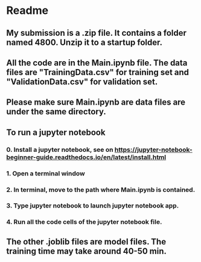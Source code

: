 # Readme
## My submission is a .zip file. It contains a folder named 4800. Unzip it to a startup folder.
## All the code are in the Main.ipynb file. The data files are "TrainingData.csv" for training set and "ValidationData.csv" for validation set. 
## Please make sure Main.ipynb are data files are under the same directory.
## To run a jupyter notebook
### 0. Install a jupyter notebook, see on https://jupyter-notebook-beginner-guide.readthedocs.io/en/latest/install.html
### 1. Open a terminal window
### 2. In terminal, move to the path where Main.ipynb is contained.
### 3. Type jupyter notebook to launch jupyter notebook app.
### 4. Run all the code cells of the jupyter notebook file.
## The other .joblib files are model files. The training time may take around 40-50 min.
